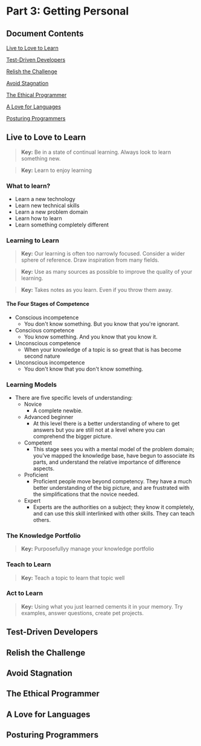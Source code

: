 # Part 3: Getting Personal

## Document Contents

[Live to Love to Learn](#live-to-love-to-learn)

[Test-Driven Developers](#test-driven-developers)

[Relish the Challenge](#relish-the-challenge)

[Avoid Stagnation](#avoid-stagnation)

[The Ethical Programmer](#the-ethical-programmer)

[A Love for Languages](#a-love-for-languages)

[Posturing Programmers](#posturing-programmers)

## Live to Love to Learn

> **Key:** Be in a state of continual learning. Always look to learn something new.

> **Key:** Learn to enjoy learning

### What to learn?

  * Learn a new technology
  * Learn new technical skills
  * Learn a new problem domain
  * Learn how to learn
  * Learn something completely different
  
### Learning to Learn

> **Key:** Our learning is often too narrowly focused. Consider a wider sphere of reference. Draw inspiration from many fields.

> **Key:**  Use as many sources as possible to improve the quality of your learning.

> **Key:**  Takes notes as you learn. Even if you throw them away.

####  The Four Stages of Competence

 * Conscious incompetence
   * You don't know something. But you know that you're ignorant.
 * Conscious competence
   * You know something. And you know that you know it.
 * Unconscious competence
   * When your knowledge of a topic is so great that is has become second nature
 * Unconscious incompetence
   * You don't know that you don't know something.
    
### Learning Models

  * There are five specific levels of understanding:
    * Novice
      * A complete newbie.
    * Advanced beginner
      * At this level there is a better understanding of where to get answers but you are still not at a level where you can comprehend the bigger picture.
    * Competent
      * This stage sees you with a mental model of the problem domain; you've mapped the knowledge base, have begun to associate its parts, and understand the relative importance of difference aspects.
    * Proficient
      * Proficient people move beyond competency. They have a much better understanding of the big picture, and are frustrated with the simplifications that the novice needed.
    * Expert
      * Experts are the authorities on a subject; they know it completely, and can use this skill interlinked with other skills. They can teach others.

### The Knowledge Portfolio

> **Key:**  Purposefullyy manage your knowledge portfolio

### Teach to Learn

> **Key:**  Teach a topic to learn that topic well

### Act to Learn

> **Key:**  Using what you just learned cements it in your memory. Try examples, answer questions, create pet projects.

## Test-Driven Developers

## Relish the Challenge

## Avoid Stagnation

## The Ethical Programmer

## A Love for Languages

## Posturing Programmers
